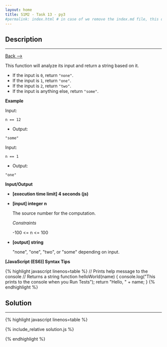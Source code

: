 ```yaml
---
layout: home
title: S1M2 - Task 13 - py3
#permalink: index.html # in case of we remove the index.md file, this doc will be the index page
---
```


<div class="row">
<div class="columnStmt" markdown="1">

##  Description
------

[Back --> ](../README.md) 

This function will analyze its input and return a string based on it.

-   If the input is `0`, return `"none"`.
-   If the input is `1`, return `"one"`.
-   If the input is `2`, return `"two"`.
-   If the input is anything else, return `"some"`.

**Example**

Input:
```
n == 12
```
-   Output:
```
"some"
```
Input:
```
n == 1
```
-   Output:
```
"one"
```

**Input/Output**

* **[execution time limit] 4 seconds (js)**

* **[input] integer n**

    The source number for the computation.

    *Constraints*

    -100 <= n <= 100

* **[output] string**

    "none", "one", "two", or "some" depending on input.

**[JavaScript (ES6)] Syntax Tips**

{% highlight javascript linenos=table %}
// Prints help message to the console
// Returns a string
function helloWorld(name) {
    console.log("This prints to the console when you Run Tests");
    return "Hello, " + name;
}
{% endhighlight %}

</div>
<div class="columnSol" markdown="1">

## Solution
------

{% highlight javascript linenos=table %}

{% include_relative solution.js %}

{% endhighlight %}

</div>
</div>